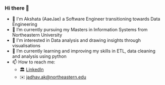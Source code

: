 ### Hi there 👋


- 🌸  I'm Akshata (AaeJae) a Software Engineer transitioning towards Data Engineering
- 🔭  I’m currently pursuing my Masters in Information Systems from Northeastern University
- 🤖  I'm interested in Data analysis and drawing insights through visualisations 
- 🌱  I’m currently learning and improving my skills in ETL, data cleaning and analysis using python 
- 📫  How to reach me: 
  - 🏛  [LinkedIn](https://www.linkedin.com/in/akshata-j/)
  - ✉️  [jadhav.ak@northeastern.edu](jadhav.ak@northeastern.edu)
